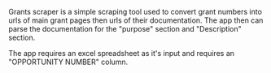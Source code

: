 Grants scraper is a simple scraping tool used to convert grant numbers into urls of main grant pages then urls of their documentation. The app then can parse the documentation for the "purpose" section and "Description" section.

The app requires an excel spreadsheet as it's input and requires an "OPPORTUNITY NUMBER" column.
